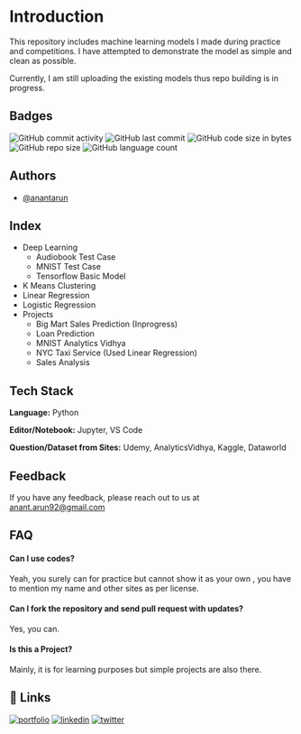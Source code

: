 
# Introduction

This repository includes machine learning models I made during practice and competitions. I have attempted to demonstrate the model as simple and clean as possible.

Currently, I am still uploading the existing models thus repo building is in progress.


## Badges

<img alt="GitHub commit activity" src="https://img.shields.io/github/commit-activity/m/RawRapter/Data-Science-Models"> 
<img alt="GitHub last commit" src="https://img.shields.io/github/last-commit/RawRapter/Data-Science-Models">
<img alt="GitHub code size in bytes" src="https://img.shields.io/github/languages/code-size/RawRapter/Data-Science-Models">
<img alt="GitHub repo size" src="https://img.shields.io/github/repo-size/RawRapter/Data-Science-Models">
<img alt="GitHub language count" src="https://img.shields.io/github/languages/count/RawRapter/Data-Science-Models">

  
## Authors

- [@anantarun](https://www.github.com/RawRapter)

  
## Index <All Folders>
- Deep Learning
    - Audiobook Test Case
    - MNIST Test Case
    - Tensorflow Basic Model
- K Means Clustering
- Linear Regression
- Logistic Regression
- Projects
    - Big Mart Sales Prediction (Inprogress)
    - Loan Prediction
    - MNIST Analytics Vidhya
    - NYC Taxi Service (Used Linear Regression)
    - Sales Analysis
  
## Tech Stack

**Language:** Python

**Editor/Notebook:** Jupyter, VS Code

**Question/Dataset from Sites:** Udemy, AnalyticsVidhya, Kaggle, Dataworld
  
## Feedback

If you have any feedback, please reach out to us at anant.arun92@gmail.com


<Abbreviation>
<Inprogress>
  
## FAQ

#### Can I use codes?

Yeah, you surely can for practice but cannot show it as your own , you have to mention my name and other sites as per license.

#### Can I fork the repository and send pull request with updates?

Yes, you can.

#### Is this a Project?
Mainly, it is for learning purposes but simple projects are also there.

  
## 🔗 Links
[![portfolio](https://img.shields.io/badge/my_portfolio-000?style=for-the-badge&logo=ko-fi&logoColor=white)](https://rawrapter.github.io/portfolio/)
[![linkedin](https://img.shields.io/badge/linkedin-0A66C2?style=for-the-badge&logo=linkedin&logoColor=white)](https://www.linkedin.com/in/anantarun/)
[![twitter](https://img.shields.io/badge/twitter-1DA1F2?style=for-the-badge&logo=twitter&logoColor=white)](https://twitter.com/AnantArun4)
